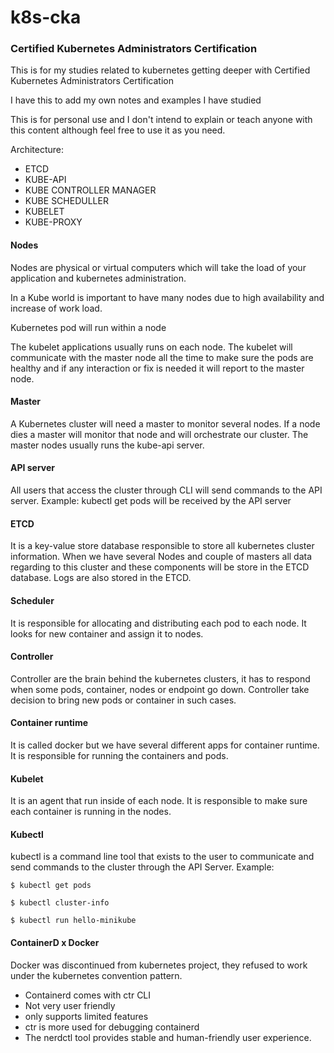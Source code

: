 # k8s-cka

### Certified Kubernetes Administrators Certification

This is for my studies related to kubernetes getting deeper with Certified Kubernetes Administrators Certification

I have this to add my own notes and examples I have studied 

This is for personal use and I don't intend to explain or teach anyone with this content although feel free to use it as you need.


Architecture:
- ETCD
- KUBE-API
- KUBE CONTROLLER MANAGER
- KUBE SCHEDULLER 
- KUBELET
- KUBE-PROXY


#### Nodes

Nodes are physical or virtual computers which will take the load of your application and kubernetes administration.

In a Kube world is important to have many nodes due to high availability and increase of work load.

Kubernetes pod will run within a node 

The kubelet applications usually runs on each node. The kubelet will communicate with the master node all the time to make sure the pods are healthy and if any interaction or fix is needed it will report to the master node.

#### Master

A Kubernetes cluster will need a master to monitor several nodes. If a node dies a master will monitor that node and will orchestrate our cluster. The master nodes usually runs the kube-api server.

#### API server

All users that access the cluster through CLI will send commands to the API server. Example: kubectl get pods will be received by the API server

#### ETCD

It is a key-value store database responsible to store all kubernetes cluster information. When we have several Nodes and couple of masters all data regarding to this cluster and these components will be store in the ETCD database. Logs are also stored in the ETCD.


#### Scheduler 

It is responsible for allocating and distributing  each pod to each node. It looks for new container and assign it to nodes.

#### Controller 

Controller are the brain behind the kubernetes clusters, it has to respond when some pods, container, nodes or endpoint go down. Controller take decision to bring new pods or container in such cases. 


#### Container runtime

It is called docker but we have several different apps for container runtime. It is responsible for running the containers and pods.


#### Kubelet 

It is an agent that run inside of each node. It is responsible to make sure each container is running in the nodes.


#### Kubectl 

kubectl is a command line tool that exists to the user to communicate and send commands to the cluster through the API Server. Example:

```
$ kubectl get pods

$ kubectl cluster-info

$ kubectl run hello-minikube
```


#### ContainerD x Docker

Docker was discontinued from kubernetes project, they refused to work under the kubernetes convention pattern.

- Containerd comes with ctr CLI
- Not very user friendly 
- only supports limited features 
- ctr is more used for debugging containerd
- The nerdctl tool provides stable and human-friendly user experience.